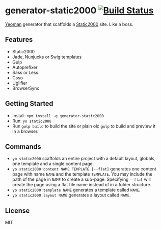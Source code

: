 # generator-static2000 [![Build Status](https://secure.travis-ci.org/judas-christ/generator-static2000.png?branch=master)](https://travis-ci.org/judas-christ/generator-static2000)

[Yeoman](http://yeoman.io) generator that scaffolds a [Static2000](https://github.com/judas-christ/static2000) site. Like a boss.

## Features

* Static2000
* Jade, Nunjucks or Swig templates
* Gulp
* Autoprefixer
* Sass or Less
* Csso
* Uglifier
* BrowserSync

## Getting Started

* Install: `npm install -g generator-static2000`
* Run: `yo static2000`
* Run `gulp build` to build the site or plain old `gulp` to build and preview it in a browser.

## Commands

* `yo static2000` scaffolds an entire project with a default layout, globals, one template and a single content page.
* `yo static2000:content NAME TEMPLATE [--flat]` generates one content page with name `NAME` and the template `TEMPLATE`. You may include the path of the page in `NAME` to create a sub-page. Specifying `--flat` will create the page using a flat file name instead of in a folder structure.
* `yo static2000:template NAME` generates a template called `NAME`.
* `yo static2000:layout NAME` generates a layout called `NAME`.

## License

MIT

